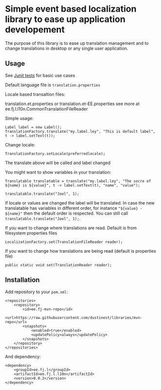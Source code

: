 # Simple event based localization library to ease up application developement

The purpose of this library is to ease up translation management and to change translations in desktop or any single user application.

## Usage

See [Junit tests](src/test/java/ee/fj/l/l10n/TranslationsFactoryTest.java) for basic use cases

Default language file is ``translation.properties``

Locale based transaltion files:

translation.et.properties or translation.et-EE.properties see more at ee.fj.l.l10n.CommonTranslationFileReader

Simple usage:

	Label label = new Label();
	TranslationFactory.translate("my.label.ley", "This is default label", t -> label.setText(t));

Change locale:

	TranslationFactory.setLocale(preferredlocale);

The translate above will be called and label changed

You might want to show variables in your translation:

	Translatable translatable = translate("my.label.ley", "The socre of ${name} is ${value}", t -> label.setText(t), "name", "value");

	translatable.translate("Joel", 1);

If locale or values are changed the label will be translated. In case the new translatable has variables in different order, for instance `"${value} - ${name}"` then the default order is respected. You can still call `translatable.translate("Joel", 1);`.

If you want to change where translations are read. Default is from filesystem properties files

	LocalizationFactory.set(TranslationFileReader reader);

If you want to change how translations are being read (default is properties file) 

	public static void set(TranslationReader reader);

## Installation

Add repository to your ``pom.xml``:

	<repositories>
		<repository>
			<id>ee.fj-mvn-repo</id>
			<url>https://raw.githubusercontent.com/dustinest/libraries/mvn-repo</url>
			<snapshots>
				<enabled>true</enabled>
				<updatePolicy>always</updatePolicy>
			</snapshots>
		</repository>
	</repositories>

And dependency:

	<dependency>
		<groupId>ee.fj.l</groupId>
		<artifactId>ee.fj.l.l10n</artifactId>
		<version>0.0.2</version>
	</dependency>

